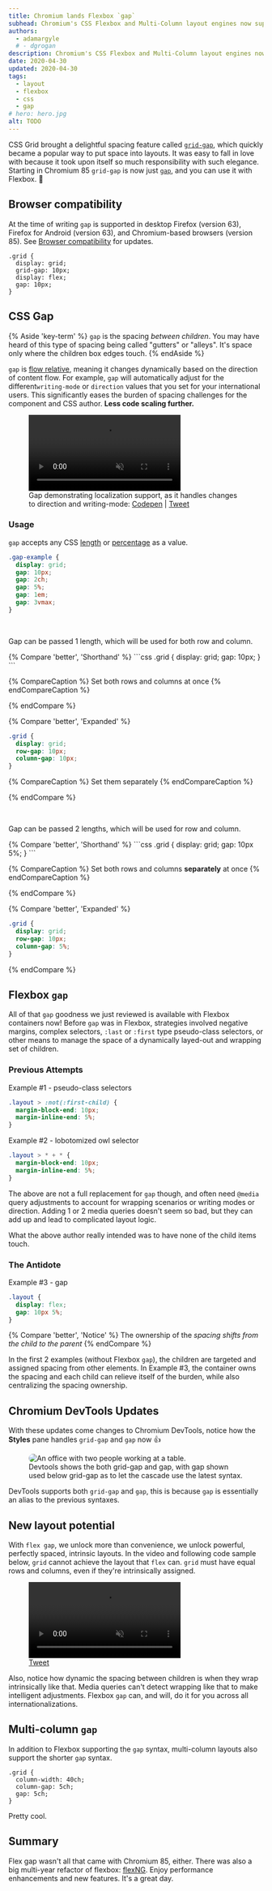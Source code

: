 ```yaml
---
title: Chromium lands Flexbox `gap`
subhead: Chromium's CSS Flexbox and Multi-Column layout engines now support gap. `grid-gap` is old news. 
authors:
  - adamargyle
  # - dgrogan
description: Chromium's CSS Flexbox and Multi-Column layout engines now support gap. `grid-gap` is old news. 
date: 2020-04-30
updated: 2020-04-30
tags:
  - layout
  - flexbox
  - css
  - gap
# hero: hero.jpg
alt: TODO
---
```


CSS Grid brought a delightful spacing feature called [`grid-gap`](https://developer.mozilla.org/en-US/docs/Web/CSS/gap), which quickly became a popular way to put space into layouts. It was easy to fall in love with because it took upon itself so much responsibility with such elegance. Starting in Chromium 85 `grid-gap` is now just [`gap`](https://drafts.csswg.org/css-align-3/#propdef-gap), and you can use it with Flexbox. 💪

## Browser compatibility

At the time of writing `gap` is supported in desktop Firefox (version 63), Firefox for Android (version 63), and Chromium-based browsers (version 85). See [Browser compatibility](https://developer.mozilla.org/docs/Web/CSS/gap#Browser_compatibility) for updates.

```css/3-4/1-2
.grid {
  display: grid;
  grid-gap: 10px;
  display: flex;
  gap: 10px;
}
```

## CSS Gap

{% Aside 'key-term' %}
`gap` is the spacing *between children*. You may have heard of this type of spacing being called "gutters" or "alleys". It's space only where the children box edges touch.
{% endAside %}

`gap` is [flow relative](https://www.w3.org/TR/css-logical-1/#intro), meaning it changes dynamically based on the direction of content flow. For example, `gap` will automatically adjust for the different`writing-mode` or `direction` values that you set for your international users. This significantly eases the burden of spacing challenges for the component and CSS author. **Less code scaling further.**

<figure class="w-figure">
  <video controls autoplay loop muted class="w-screenshot">
    <!-- <source src="https://storage.googleapis.com/web-dev-assets/portals_vp9.webm" type="video/webm; codecs=vp8"> -->
    <source src="https://storage.googleapis.com/web-dev-assets/flexbox-gap/gap-i18n.mp4">
  </video>
  <figcaption class="w-figcaption">
    Gap demonstrating localization support, as it handles changes to direction and writing-mode: <a href="https://codepen.io/argyleink/pen/MWaoZJM">Codepen</a> | <a href="https://twitter.com/argyleink/status/1254794309263491072?s=20">Tweet</a>
  </figcaption>
</figure>

<!-- [TODO:? glitch embed of this https://codepen.io/argyleink/pen/MWaoZJM] -->

### Usage
`gap` accepts any CSS [length](https://drafts.csswg.org/css-values-4/#lengths) or [percentage](https://www.w3.org/TR/css-values-3/#percentages) as a value. 

```css
.gap-example {
  display: grid;
  gap: 10px;
  gap: 2ch;
  gap: 5%;
  gap: 1em;
  gap: 3vmax;
}
```

<br>

Gap can be passed 1 length, which will be used for both row and column.

<div class="w-columns">
{% Compare 'better', 'Shorthand' %}
```css
.grid {
  display: grid;
  gap: 10px;
}
```

{% CompareCaption %}
Set both rows and columns at once
{% endCompareCaption %}

{% endCompare %}

{% Compare 'better', 'Expanded' %}
```css
.grid {
  display: grid;
  row-gap: 10px;
  column-gap: 10px;
}
```

{% CompareCaption %}
Set them separately
{% endCompareCaption %}

{% endCompare %}
</div>

<br>

Gap can be passed 2 lengths, which will be used for row and column.

<div class="w-columns">
{% Compare 'better', 'Shorthand' %}
```css
.grid {
  display: grid;
  gap: 10px 5%;
}
```

{% CompareCaption %}
Set both rows and columns **separately** at once
{% endCompareCaption %}

{% endCompare %}

{% Compare 'better', 'Expanded' %}
```css
.grid {
  display: grid;
  row-gap: 10px;
  column-gap: 5%;
}
```

{% endCompare %}
</div>


## Flexbox `gap`

All of that `gap` goodness we just reviewed is available with Flexbox containers now! Before `gap` was in Flexbox, strategies involved negative margins, complex selectors, `:last` or `:first` type pseudo-class selectors, or other means to manage the space of a dynamically layed-out and wrapping set of children.

### Previous Attempts

Example #1 - pseudo-class selectors
```css
.layout > :not(:first-child) {
  margin-block-end: 10px;
  margin-inline-end: 5%;
}
```

Example #2 - lobotomized owl selector
```css
.layout > * + * {
  margin-block-end: 10px; 
  margin-inline-end: 5%; 
}
```

The above are not a full replacement for `gap` though, and often need `@media` query adjustments to account for wrapping scenarios or writing modes or direction. Adding 1 or 2 media queries doesn't seem so bad, but they can add up and lead to complicated layout logic.

What the above author really intended was to have none of the child items touch. 
### The Antidote

Example #3 - gap
```css
.layout {
  display: flex;
  gap: 10px 5%;
}
```

{% Compare 'better', 'Notice' %}
The ownership of the *spacing shifts from the child to the parent*
{% endCompare %}

In the first 2 examples (without Flexbox `gap`), the children are targeted and assigned spacing from other elements. In Example #3, the container owns the spacing and each child can relieve itself of the burden, while also centralizing the spacing ownership. 

## Chromium DevTools Updates
With these updates come changes to Chromium DevTools, notice how the **Styles** pane handles `grid-gap` and `gap` now 👍

<figure class="w-figure">
  <img src="./devtools-gap.png" alt="An office with two people working at a table." style="max-width: 400px; border-radius: 10px;">
  <figcaption class="w-figcaption">Devtools shows the both grid-gap and gap, with gap shown used below grid-gap as to let the cascade use the latest syntax.</figcaption>
</figure>

DevTools supports both `grid-gap` and `gap`, this is because `gap` is essentially an alias to the previous syntaxes. 


## New layout potential

With `flex gap`, we unlock more than convenience, we unlock powerful, perfectly spaced, intrinsic layouts. In the video and following code sample below, `grid` cannot achieve the layout that `flex` can. `grid` must have equal rows and columns, even if they're intrinsically assigned. 

<figure class="w-figure">
  <video controls autoplay loop muted class="w-screenshot">
    <!-- <source src="https://storage.googleapis.com/web-dev-assets/portals_vp9.webm" type="video/webm; codecs=vp8"> -->
    <source src="https://storage.googleapis.com/web-dev-assets/flexbox-gap/flex-gap-v1.mp4">
  </video>
  <figcaption class="w-figcaption">
    <a href="https://twitter.com/argyleink/status/1255201934241198081?s=20">Tweet</a>
  </figcaption>
</figure>

Also, notice how dynamic the spacing between children is when they wrap intrinsically like that. Media queries can't detect wrapping like that to make intelligent adjustments. Flexbox `gap` can, and will, do it for you across all internationalizations.


## Multi-column `gap`

In addition to Flexbox supporting the `gap` syntax, multi-column layouts also support the shorter `gap` syntax.

```css/3/2
.grid {
  column-width: 40ch;
  column-gap: 5ch;
  gap: 5ch;
}
```

Pretty cool.

## Summary

Flex gap wasn't all that came with Chromium 85, either. There was also a big multi-year refactor of flexbox: [flexNG](#). Enjoy performance enhancements and new features. It's a great day. 
